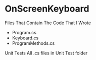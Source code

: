 # OnScreenKeyboard

Files That Contain The Code That I Wrote  
- Program.cs  
- Keyboard.cs  
- ProgramMethods.cs

Unit Tests
  All .cs files in Unit Test folder
